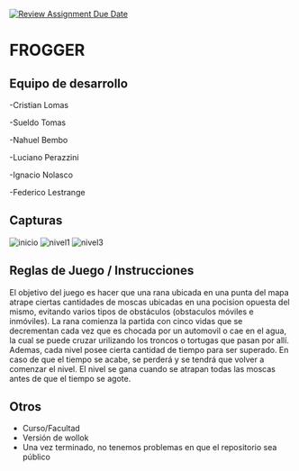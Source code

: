 [![Review Assignment Due Date](https://classroom.github.com/assets/deadline-readme-button-24ddc0f5d75046c5622901739e7c5dd533143b0c8e959d652212380cedb1ea36.svg)](https://classroom.github.com/a/a9iMdRt8)
# FROGGER

## Equipo de desarrollo

-Cristian Lomas

-Sueldo Tomas

-Nahuel Bembo

-Luciano Perazzini

-Ignacio Nolasco

-Federico Lestrange

## Capturas
![inicio](https://github.com/algo1unsam/tp-game-s2-frogger/assets/142063685/177ce1ea-9ba1-474b-afc6-13ec57d28d50)
![nivel1](https://github.com/algo1unsam/tp-game-s2-frogger/assets/142063685/48114887-1bf8-4e98-b00c-74266890d23d)
![nivel3](https://github.com/algo1unsam/tp-game-s2-frogger/assets/142063685/4c60abe4-94c9-40b2-896d-665afb1ccf49)





## Reglas de Juego / Instrucciones

El objetivo del juego es hacer que una rana ubicada en una punta del mapa atrape ciertas cantidades de moscas ubicadas
en una pocision opuesta del mismo, evitando varios tipos de obstáculos (obstaculos móviles e inmóviles). La rana comienza
la partida con cinco vidas que se decrementan cada vez que es chocada por un automovil o cae en el agua, la cual se puede
cruzar urilizando los troncos o tortugas que pasan por allí. Ademas, cada nivel posee cierta cantidad de tiempo para ser superado.
En caso de que el tiempo se acabe, se perderá y se tendrá que volver a comenzar el nivel.
El nivel se gana cuando se atrapan todas las moscas antes de que el tiempo se agote.


## Otros

- Curso/Facultad
- Versión de wollok
- Una vez terminado, no tenemos problemas en que el repositorio sea público
